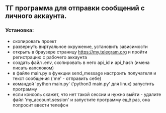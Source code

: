 ## ТГ программа для отправки сообщений с личного аккаунта.

### Установка:
- скопировать проект
- развернуть виртуальное окружение, установить зависимости
- открыть в браузере страницу https://my.telegram.org и пройти регистрацию с рабочего аккаунта
- создать файл .env, скопировать в него api_id и api_hash (имена писать капслоком)
- в файле main.py в функции send_message настроить получателя и текст сообщения ('me' - отправить себе)
- командой 'python main.py' ('python3 main.py' для linux) запустить программу
- если консоль скажет, что нет такой сессии и нужно выйти - удалите файл 'my_account.session'
  и запустите программу ещё раз, она попросит ввести телефон
